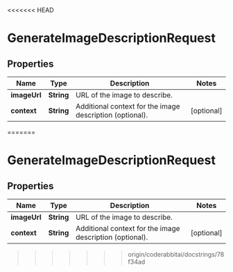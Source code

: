 <<<<<<< HEAD
# GenerateImageDescriptionRequest

## Properties

| Name         | Type       | Description                                              | Notes      |
|--------------|------------|----------------------------------------------------------|------------|
| **imageUrl** | **String** | URL of the image to describe.                            |            |
| **context**  | **String** | Additional context for the image description (optional). | [optional] |
=======


# GenerateImageDescriptionRequest


## Properties

| Name | Type | Description | Notes |
|------------ | ------------- | ------------- | -------------|
|**imageUrl** | **String** | URL of the image to describe. |  |
|**context** | **String** | Additional context for the image description (optional). |  [optional] |
>>>>>>> origin/coderabbitai/docstrings/78f34ad



